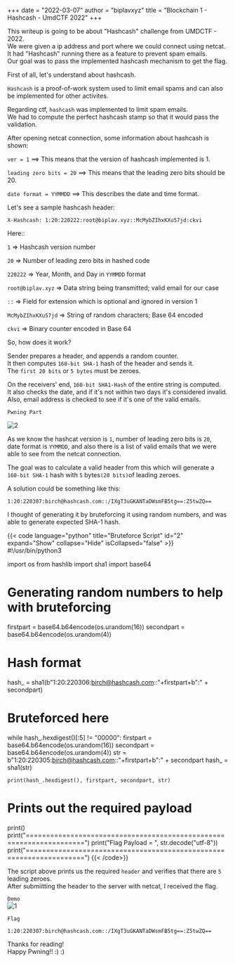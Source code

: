 +++
date = "2022-03-07"
author = "biplavxyz"
title = "Blockchain 1 - Hashcash - UmdCTF 2022"
+++

This writeup is going to be about "Hashcash" challenge from UMDCTF - 2022.  
We were given a ip address and port where we could connect using netcat.  
It had "Hashcash" running there as a feature to prevent spam emails.  
Our goal was to pass the implemented hashcash mechanism to get the flag.  

First of all, let's understand about hashcash.  

`Hashcash` is a proof-of-work system used to limit email spams and can also  
be implemented for other activites.  

Regarding ctf, `hashcash` was implemented to limit spam emails.  
We had to compute the perfect hashcash stamp so that it would pass the validation.  

After opening netcat connection, some information about hashcash is shown:

`ver = 1` ==> This means that the version of hashcash implemented is 1.

`leading zero bits = 20` ==> This means that the leading zero bits should be 20.

`date format = YYMMDD` ==> This describes the date and time format.  

Let's see a sample hashcash header:

`X-Hashcash: 1:20:220222:root@biplav.xyz::McMybZIhxKXu57jd:ckvi`

Here::

`1` => Hashcash version number

`20` => Number of leading zero bits in hashed code

`220222` => Year, Month, and Day in `YYMMDD` format

`root@biplav.xyz` => Data string being transmitted; valid email for our case

`::` => Field for extension which is optional and ignored in version 1

`McMybZIhxKXu57jd` => String of random characters; Base 64 encoded

`ckvi` => Binary counter encoded in Base 64

So, how does it work?

Sender prepares a header, and appends a random counter.  
It then computes `160-bit SHA-1` hash of the header and sends it.  
The `first 20 bits` or `5 bytes` must be zeroes. 

On the receivers' end, `160-bit SHA1-Hash` of the entire string is computed.  
It also checks the date, and if it's not within two days it's considered invalid.  
Also, email address is checked to see if it's one of the valid emails.  

`Pwning Part`

![2](/pownetcat.png)

As we know the hashcat version is `1`, number of leading zero bits is `20`,  
date format is `YYMMDD`, and also there is a list of valid emails that we were  
able to see from the netcat connection.  

The goal was to calculate a valid header from this which will generate a `160-bit SHA-1` hash with `5` bytes`(20 bits)`of leading zeroes.

A solution could be something like this:

```
1:20:220307:birch@hashcash.com::/IXgT3uGKANTaDWsmFB5tg==:Z5twZQ==
```

I thought of generating it by bruteforcing it using random numbers, and was able to generate expected SHA-1 hash.  

{{< code language="python" title="Bruteforce Script" id="2" expand="Show" collapse="Hide" isCollapsed="false" >}}
#!/usr/bin/python3

import os
from hashlib import sha1
import base64

# Generating random numbers to help with bruteforcing
firstpart = base64.b64encode(os.urandom(16))
secondpart = base64.b64encode(os.urandom(4))

# Hash format
hash_ = sha1(b"1:20:220306:birch@hashcash.com::"+firstpart+b":" + secondpart)

# Bruteforced here
while hash_.hexdigest()[:5] != "00000":
    firstpart = base64.b64encode(os.urandom(16))
    secondpart = base64.b64encode(os.urandom(4))
    str = b"1:20:220305:birch@hashcash.com::"+firstpart+b":" + secondpart
    hash_ = sha1(str)
    
    print(hash_.hexdigest(), firstpart, secondpart, str)

# Prints out the required payload
print()
print("====================================================================")
print("Flag Payload = ", str.decode("utf-8"))
print("====================================================================")
{{< /code>}}

The script above prints us the required `header` and verifies that there are `5` leading zeroes.  
After submiitting the header to the server with netcat, I received the flag.  

`Demo`  
![1](/powhashcash.gif)  


`Flag`   

`1:20:220307:birch@hashcash.com::/IXgT3uGKANTaDWsmFB5tg==:Z5twZQ==`

Thanks for reading!  
Happy Pwning!! :) :) 
